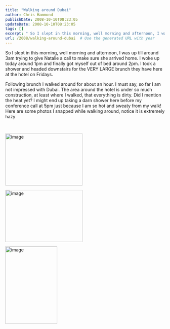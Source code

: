 ```yaml
---
title: "Walking around Dubai"
author: Chris Hammond
publishDate: 2008-10-10T08:23:05
updateDate: 2008-10-10T08:23:05
tags: []
excerpt: " So I slept in this morning, well morning and afternoon, I was up till around 3am trying to give Natalie a call to make sure she arrived home. I woke up today around 1pm and finally got myself out of bed around 2pm. I took a shower and headed downstairs for the VERY LARGE brunch they have here at the hotel on Fridays.  Following brunch I walked around for about an hour. I must say, so far I am not impressed with Dubai. The area around the hotel is under so much construction, at least where I walked, that everything is dirty. Did I mention the heat yet? I might end up taking a darn shower here before my conference call at 5pm just because I am so hot and sweaty from my walk! Here are some photos I snapped while walking around, notice it is extremely hazy  &#160;       "
url: /2008/walking-around-dubai  # Use the generated URL with year
---
```

<p> So I slept in this morning, well morning and afternoon, I was up till around 3am trying to give Natalie a call to make sure she arrived home. I woke up today around 1pm and finally got myself out of bed around 2pm. I took a shower and headed downstairs for the VERY LARGE brunch they have here at the hotel on Fridays.</p>  <p>Following brunch I walked around for about an hour. I must say, so far I am not impressed with Dubai. The area around the hotel is under so much construction, at least where I walked, that everything is dirty. Did I mention the heat yet? I might end up taking a darn shower here before my conference call at 5pm just because I am so hot and sweaty from my walk! Here are some photos I snapped while walking around, notice it is extremely hazy</p>  <p>&#160;</p>  <p><a href="/assets/images/PublishThumbnails/WindowsLiveWriter/walkingarounddubai_e61b/image_4.png"><img title="image" style="border-right: 0px; border-top: 0px; display: inline; border-left: 0px; border-bottom: 0px" height="164" alt="image" src="https://www.chrishammond.com/Portals/0/PublishThumbnails/WindowsLiveWriter/WalkingaroundDubai_E61B/image_thumb_1.png" width="244" border="0" /></a></p>  <p><a href="https://www.chrishammond.com/Portals/0/PublishThumbnails/WindowsLiveWriter/WalkingaroundDubai_E61B/image_6.png"><img title="image" style="border-right: 0px; border-top: 0px; display: inline; border-left: 0px; border-bottom: 0px" height="164" alt="image" src="https://www.chrishammond.com/Portals/0/PublishThumbnails/WindowsLiveWriter/WalkingaroundDubai_E61B/image_thumb_2.png" width="244" border="0" /></a> </p>  <p><a href="https://www.chrishammond.com/Portals/0/PublishThumbnails/WindowsLiveWriter/WalkingaroundDubai_E61B/image_8.png"><img title="image" style="border-right: 0px; border-top: 0px; display: inline; border-left: 0px; border-bottom: 0px" height="244" alt="image" src="https://www.chrishammond.com/Portals/0/PublishThumbnails/WindowsLiveWriter/WalkingaroundDubai_E61B/image_thumb_3.png" width="164" border="0" /></a></p>
